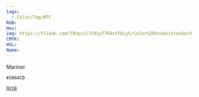 ```yaml
---
tags:
  - Color/Tag/NTC
RGB:
Hex:
img: https://filedn.com/l0hpzxl1f01yT7GHxtF8cyk/Color%20Snake/standard_csv_to_svg//286ACD.svg
CMYK:
HSL:
Name:
---
```

Mariner
```palette
#286ACD
```
RGB
